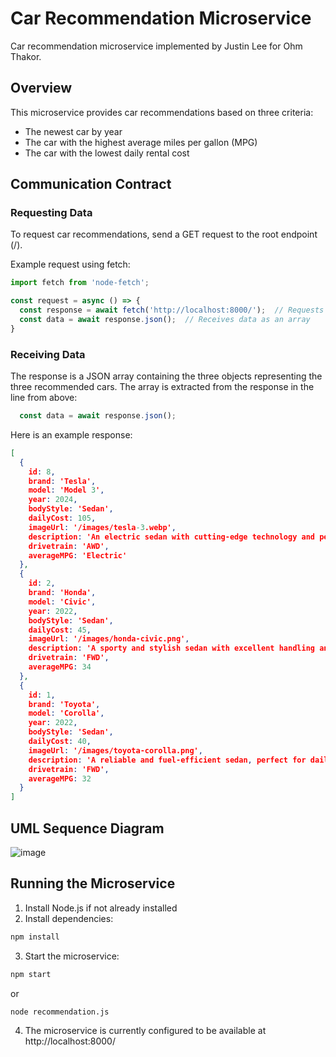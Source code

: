 # Car Recommendation Microservice
Car recommendation microservice implemented by Justin Lee for Ohm Thakor.

## Overview
This microservice provides car recommendations based on three criteria:
- The newest car by year
- The car with the highest average miles per gallon (MPG)
- The car with the lowest daily rental cost

## Communication Contract
### Requesting Data
To request car recommendations, send a GET request to the root endpoint (/).

Example request using fetch:
```javascript
import fetch from 'node-fetch';

const request = async () => {
  const response = await fetch('http://localhost:8000/');  // Requests data
  const data = await response.json();  // Receives data as an array
}
```
### Receiving Data
The response is a JSON array containing the three objects representing the three recommended cars. The array is extracted from the response in the line from above:
```javascript
  const data = await response.json();
```
Here is an example response:
```json
[
  {
    id: 8,
    brand: 'Tesla',
    model: 'Model 3',
    year: 2024,
    bodyStyle: 'Sedan',
    dailyCost: 105,
    imageUrl: '/images/tesla-3.webp',
    description: 'An electric sedan with cutting-edge technology and performance.',
    drivetrain: 'AWD',
    averageMPG: 'Electric'
  },
  {
    id: 2,
    brand: 'Honda',
    model: 'Civic',
    year: 2022,
    bodyStyle: 'Sedan',
    dailyCost: 45,
    imageUrl: '/images/honda-civic.png',
    description: 'A sporty and stylish sedan with excellent handling and comfort.',
    drivetrain: 'FWD',
    averageMPG: 34
  },
  {
    id: 1,
    brand: 'Toyota',
    model: 'Corolla',
    year: 2022,
    bodyStyle: 'Sedan',
    dailyCost: 40,
    imageUrl: '/images/toyota-corolla.png',
    description: 'A reliable and fuel-efficient sedan, perfect for daily commutes.',
    drivetrain: 'FWD',
    averageMPG: 32
  }
]
```
## UML Sequence Diagram
![image](https://github.com/user-attachments/assets/ea6bef43-ab3d-45cd-923d-a6d368897d1b)

## Running the Microservice
1. Install Node.js if not already installed
2. Install dependencies:
```bash
npm install
```
3. Start the microservice:
```bash
npm start
```
or
```bash
node recommendation.js
```
4. The microservice is currently configured to be available at http://localhost:8000/ 
